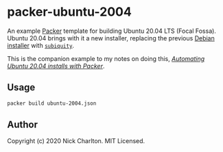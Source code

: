 # packer-ubuntu-2004

An example [Packer][] template for building Ubuntu 20.04 LTS (Focal
Fossa). Ubuntu 20.04 brings with it a new installer, replacing the previous
[Debian installer][1] with [`subiquity`][2].

This is the companion example to my notes on doing this, [_Automating Ubuntu
20.04 installs with Packer_][3].

## Usage

```sh
packer build ubuntu-2004.json
```

## Author

Copyright (c) 2020 Nick Charlton. MIT Licensed.

[Packer]: https://packer.io
[1]: https://www.debian.org/devel/debian-installer/
[2]: https://github.com/CanonicalLtd/subiquity
[3]: https://nickcharlton.net/posts/automating-ubuntu-2004-installs-with-packer.html

